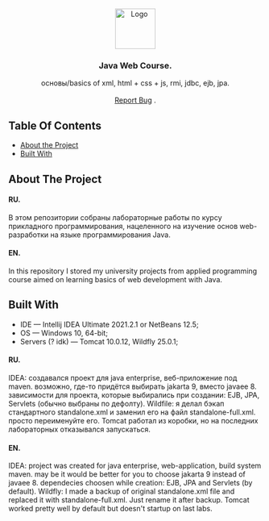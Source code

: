 <br/>
<p align="center">
  <a href="https://github.com/kam1xgod/java_2021_university_web">
    <img src="https://i.pinimg.com/564x/c9/21/0a/c9210a080958f0422b5890871ab1a9fd.jpg" alt="Logo" width="80" height="80">
  </a>

  <h3 align="center">Java Web Course.</h3>

  <p align="center">
    основы/basics of xml, html + css + js, rmi, jdbc, ejb, jpa.
    <br/>
    <br/>
    <a href="https://github.com/kam1xgod/java_2021_university_web/issues">Report Bug</a>
    .
  </p>
</p>

## Table Of Contents

* [About the Project](#about-the-project)
* [Built With](#built-with)

## About The Project

#### RU.
В этом репозитории собраны лабораторные работы по курсу прикладного программирования, нацеленного на изучение основ web-разработки на языке программирования Java.

#### EN.
In this repository I stored my university projects from applied programming course aimed on learning basics of web development with Java.

## Built With

* IDE — Intellij IDEA Ultimate 2021.2.1 or NetBeans 12.5;
* OS — Windows 10, 64-bit;
* Servers (? idk) — Tomcat 10.0.12, Wildfly 25.0.1;

#### RU.
IDEA: создавался проект для java enterprise, веб-приложение под maven. возможно, где-то придётся выбирать jakarta 9, вместо javaee 8. зависимости для проекта, которые выбирались при создании: EJB, JPA, Servlets (обычно выбраны по дефолту).
Wildfile: я делал бэкап стандартного standalone.xml и заменил его на файл standalone-full.xml. просто переименуйте его.
Tomcat работал из коробки, но на последних лабораторных отказывался запускаться.

#### EN.
IDEA: project was created for java enterprise, web-application, build system maven. may be it would be better for you to choose jakarta 9 instead of javaee 8. dependecies choosen while creation: EJB, JPA and Servlets (by default).
Wildfly: I made a backup of original standalone.xml file and replaced it with standalone-full.xml. Just rename it after backup.
Tomcat worked pretty well by default but doesn't startup on last labs.
